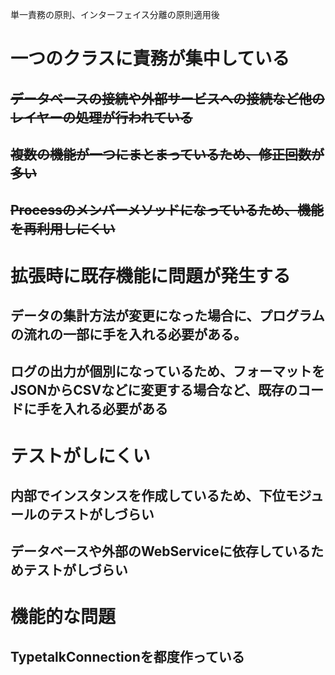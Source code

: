 ﻿単一責務の原則、インターフェイス分離の原則適用後

# 一つのクラスに責務が集中している
## ~~データベースの接続や外部サービスへの接続など他のレイヤーの処理が行われている~~ 
## ~~複数の機能が一つにまとまっているため、修正回数が多い~~
## ~~Processのメンバーメソッドになっているため、機能を再利用しにくい~~

# 拡張時に既存機能に問題が発生する
## データの集計方法が変更になった場合に、プログラムの流れの一部に手を入れる必要がある。
## ログの出力が個別になっているため、フォーマットをJSONからCSVなどに変更する場合など、既存のコードに手を入れる必要がある

# テストがしにくい
## 内部でインスタンスを作成しているため、下位モジュールのテストがしづらい
## データベースや外部のWebServiceに依存しているためテストがしづらい

# 機能的な問題
## TypetalkConnectionを都度作っている
